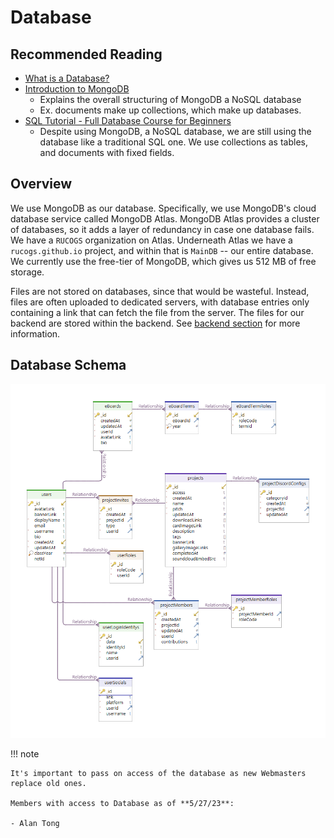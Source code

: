 # Database

## Recommended Reading

- [What is a Database?](https://www.oracle.com/database/what-is-database)
- [Introduction to MongoDB](https://www.mongodb.com/docs/manual/introduction/)
    - Explains the overall structuring of MongoDB a NoSQL database
    - Ex. documents make up collections, which make up databases.
- [SQL Tutorial - Full Database Course for Beginners](https://www.youtube.com/watch?v=HXV3zeQKqGY)
    - Despite using MongoDB, a NoSQL database, we are still using the database like a traditional SQL one. We use collections as tables, and documents with fixed fields.

## Overview

We use MongoDB as our database. Specifically, we use MongoDB's cloud database service called MongoDB Atlas. MongoDB Atlas provides a cluster of databases, so it adds a layer of redundancy in case one database fails. We have a `RUCOGS` organization on Atlas. Underneath Atlas we have a `rucogs.github.io` project, and within that is `MainDB` -- our entire database. We currently use the free-tier of MongoDB, which gives us 512 MB of free storage. 

Files are not stored on databases, since that would be wasteful. Instead, files are often uploaded to dedicated servers, with database entries only containing a link that can fetch the file from the server. The files for our backend are stored within the backend. See [backend section](../backend/index.md) for more information.

## Database Schema

![Database Schema](../images/dbschema.png)

!!! note

    It's important to pass on access of the database as new Webmasters replace old ones.

    Members with access to Database as of **5/27/23**:
    
    - Alan Tong
